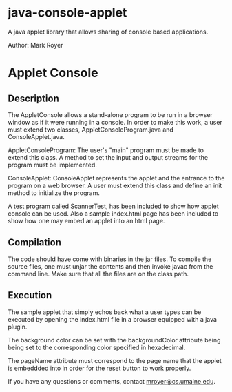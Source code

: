 # java-console-applet

A java applet library that allows sharing of console based applications.

Author: Mark Royer

# Applet Console

## Description

The AppletConsole allows a stand-alone program to be run in a browser
window as if it were running in a console.  In order to make this
work, a user must extend two classes, AppletConsoleProgram.java and
ConsoleApplet.java.

AppletConsoleProgram: The user's "main" program must be made to extend
this class.  A method to set the input and output streams for the
program must be implemented.

ConsoleApplet: ConsoleApplet represents the applet and the entrance
to the program on a web browser.  A user must extend this class and
define an init method to initialize the program.


A test program called ScannerTest, has been included to show how
applet console can be used.  Also a sample index.html page has been
included to show how one may embed an applet into an html page.

## Compilation

The code should have come with binaries in the jar files.  To compile
the source files, one must unjar the contents and then invoke javac
from the command line.  Make sure that all the files are on the class path.

## Execution

The sample applet that simply echos back what a user types can be
executed by opening the index.html file in a browser equipped with a
java plugin.

The background color can be set with the backgroundColor attribute
being being set to the corresponding color specified in hexadecimal.

The pageName attribute must correspond to the page name that the
applet is embeddded into in order for the reset button to work
properly.


If you have any questions or comments, contact mroyer@cs.umaine.edu.

<!--  LocalWords:  AppletConsole AppletConsoleProgram ConsoleApplet
 -->
<!--  LocalWords:  init ScannerTest html unjar javac backgroundColor
 -->
<!--  LocalWords:  pageName embeddded
 -->
